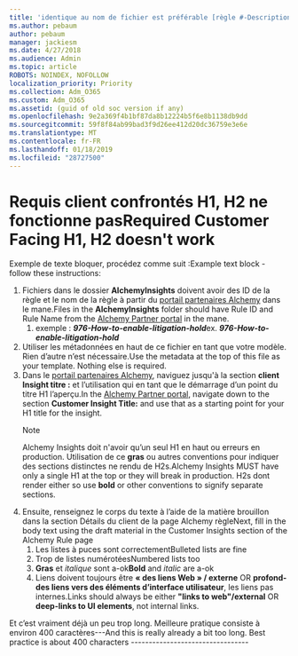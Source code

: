 ```yaml
---
title: 'identique au nom de fichier est préférable [règle #-Description]'
ms.author: pebaum
author: pebaum
manager: jackiesm
ms.date: 4/27/2018
ms.audience: Admin
ms.topic: article
ROBOTS: NOINDEX, NOFOLLOW
localization_priority: Priority
ms.collection: Adm_O365
ms.custom: Adm_O365
ms.assetid: (guid of old soc version if any)
ms.openlocfilehash: 9e2a369f4b1bf87da8b12224b5f6e8b1138db9dd
ms.sourcegitcommit: 59f8f84ab99bad3f9d26ee412d20dc36759e3e6e
ms.translationtype: MT
ms.contentlocale: fr-FR
ms.lasthandoff: 01/18/2019
ms.locfileid: "28727500"
---
```

# <a name="required-customer-facing-h1-h2-doesnt-work"></a><span data-ttu-id="eb30d-102">Requis client confrontés H1, H2 ne fonctionne pas</span><span class="sxs-lookup"><span data-stu-id="eb30d-102">Required Customer Facing H1, H2 doesn't work</span></span>
<span data-ttu-id="eb30d-103">Exemple de texte bloquer, procédez comme suit :</span><span class="sxs-lookup"><span data-stu-id="eb30d-103">Example text block - follow these instructions:</span></span>

1. <span data-ttu-id="eb30d-104">Fichiers dans le dossier **AlchemyInsights** doivent avoir des ID de la règle et le nom de la règle à partir du [portail partenaires Alchemy](https://alchemyportal.azurewebsites.net) dans le mane.</span><span class="sxs-lookup"><span data-stu-id="eb30d-104">Files in the **AlchemyInsights** folder should have Rule ID and Rule Name from the [Alchemy Partner portal](https://alchemyportal.azurewebsites.net) in the mane.</span></span>
    1. <span data-ttu-id="eb30d-p101">exemple : ***976-How-to-enable-litigation-hold***</span><span class="sxs-lookup"><span data-stu-id="eb30d-p101">ex. ***976-How-to-enable-litigation-hold***</span></span>
1. <span data-ttu-id="eb30d-p102">Utiliser les métadonnées en haut de ce fichier en tant que votre modèle. Rien d’autre n’est nécessaire.</span><span class="sxs-lookup"><span data-stu-id="eb30d-p102">Use the metadata at the top of this file as your template. Nothing else is required.</span></span>
1. <span data-ttu-id="eb30d-109">Dans le [portail partenaires Alchemy](https://alchemyportal.azurewebsites.net), naviguez jusqu'à la section **client Insight titre :** et l’utilisation qui en tant que le démarrage d’un point du titre H1 l’aperçu.</span><span class="sxs-lookup"><span data-stu-id="eb30d-109">In the [Alchemy Partner portal](https://alchemyportal.azurewebsites.net), navigate down to the section **Customer Insight Title:** and use that as a starting point for your H1 title for the insight.</span></span> 
    > [!NOTE]
    > <span data-ttu-id="eb30d-p103">Alchemy Insights doit n'avoir qu’un seul H1 en haut ou erreurs en production. Utilisation de ce **gras** ou autres conventions pour indiquer des sections distinctes ne rendu de H2s.</span><span class="sxs-lookup"><span data-stu-id="eb30d-p103">Alchemy Insights MUST have only a single H1 at the top or they will break in production. H2s dont render either so use **bold** or other conventions to signify separate sections.</span></span>
1. <span data-ttu-id="eb30d-112">Ensuite, renseignez le corps du texte à l’aide de la matière brouillon dans la section Détails du client de la page Alchemy règle</span><span class="sxs-lookup"><span data-stu-id="eb30d-112">Next, fill in the body text using the draft material in the Customer Insights section of the Alchemy Rule page</span></span>
    1. <span data-ttu-id="eb30d-113">Les listes à puces sont correctement</span><span class="sxs-lookup"><span data-stu-id="eb30d-113">Bulleted lists are fine</span></span>
    1. <span data-ttu-id="eb30d-114">Trop de listes numérotées</span><span class="sxs-lookup"><span data-stu-id="eb30d-114">Numbered lists too</span></span>
    1. <span data-ttu-id="eb30d-115">**Gras** et *italique* sont a-ok</span><span class="sxs-lookup"><span data-stu-id="eb30d-115">**Bold** and *italic* are a-ok</span></span>
    1. <span data-ttu-id="eb30d-116">Liens doivent toujours être **« des liens Web » / externe** OR **profond-des liens vers des éléments d’interface utilisateur**, les liens pas internes.</span><span class="sxs-lookup"><span data-stu-id="eb30d-116">Links should always be either **"links to web"/external** OR **deep-links to UI elements**, not internal links.</span></span>

<span data-ttu-id="eb30d-p104">Et c’est vraiment déjà un peu trop long. Meilleure pratique consiste à environ 400 caractères---</span><span class="sxs-lookup"><span data-stu-id="eb30d-p104">And this is really already a bit too long. Best practice is about 400 characters ---------------------------------</span></span>